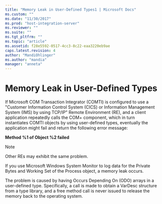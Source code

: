 ```yaml
---
title: "Memory Leak in User-Defined Types1 | Microsoft Docs"
ms.custom: ""
ms.date: "11/30/2017"
ms.prod: "host-integration-server"
ms.reviewer: ""
ms.suite: ""
ms.tgt_pltfrm: ""
ms.topic: "article"
ms.assetid: f28e5592-0517-4cc3-8c22-eaa3220eb9ae
caps.latest.revision: 4
author: "MandiOhlinger"
ms.author: "mandia"
manager: "anneta"
---
```

# Memory Leak in User-Defined Types
If Microsoft COM Transaction Integrator (COMTI) is configured to use a "Customer Information Control System (CICS) or Information Management System (IMS) by using TCP/IP" Remote Environment (RE), and a client application repeatedly calls the COM+ component, which in turn instantiates COMTI objects by using user-defined types, eventually the application might fail and return the following error message:  
  
 **Method %1 of Object %2 failed**  
  
> [!NOTE]
>  Other REs may exhibit the same problem.  
  
 If you use Microsoft Windows System Monitor to log data for the Private Bytes and Working Set of the Process object, a memory leak occurs.  
  
 The problem is caused by having Occurs Depending On (ODO) arrays in a user-defined type. Specifically, a call is made to obtain a VarDesc structure from a type library, and a free method call is never issued to release the memory back to the operating system.